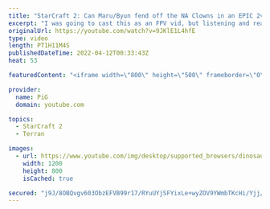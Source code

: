 ```yaml
---
title: "StarCraft 2: Can Maru/Byun fend off the NA Clowns in an EPIC 2v2? | PiG Reacts"
excerpt: "I was going to cast this as an FPV vid, but listening and reacting to Special+Astrea playing 2v2 against Maru+Byun was just too funny. Great match, great reactions from Special, really fun series. This best of 5 series was played as a precursor to Nation Wars 2022.  Follow Special on Twitch! https://www.twitch.tv/special_"
originalUrl: https://youtube.com/watch?v=9JKlE1L4hfE
type: video
length: PT1H11M4S
publishedDateTime: 2022-04-12T00:33:43Z
heat: 53

featuredContent: "<iframe width=\"800\" height=\"500\" frameborder=\"0\" src=\"https://www.youtube.com/embed/9JKlE1L4hfE\" allow=\"accelerometer; autoplay; encrypted-media; gyroscope; picture-in-picture\" allowfullscreen></iframe>"

provider:
  name: PiG
  domain: youtube.com

topics:
  - StarCraft 2
  - Terran

images:
  - url: https://www.youtube.com/img/desktop/supported_browsers/dinosaur.png
    width: 1200
    height: 800
    isCached: true

secured: "j9J/8OBQvgv603ObzEFVB99r17/RYuUYjSFYixLe+wyZOV9YWmbTKcHi/Yjj/8W8d8AGOu73W8cFBbkhcXlc8BvDUh4KVrxfTF0wy4tWzyZRMi63CCl/hte0b28+Bm43pNAimg9Bs5av9ALKN92xmU3PdBXSD9bz+lJCJH7DP1mbSKu1dOVwgRPFwzK0X3YhS02G6XKyXf1yclB1VOmWq7vgY+lcqIvO1UPBleQiuLIz+GG02nNDOsHeGxlu9Bkk6gL8PtzPHcuKegIfbk4sppz5DZM+lQxX2nZccTxZWoTK9ulqIaUtW7Hw2ME/DwG42c7ynhCmB5GpMH0PIB9xLCcz+hBcGXYj+JMqasdnnhnQ5elINgDItOYrEoiPoFGVqBzqkjhuv4qWGodksng/4jGnZJkzOoJqPNwPOu7CmfY=;QdWad89QaYkjuEVSUmHang=="
---
```


